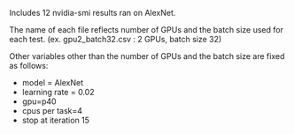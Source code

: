Includes 12 nvidia-smi results ran on AlexNet.

The name of each file reflects number of GPUs and the batch size used for each test.
(ex. gpu2_batch32.csv : 2 GPUs, batch size 32)

Other variables other than the number of GPUs and the batch size are fixed as follows:
  - model = AlexNet
  - learning rate = 0.02
  - gpu=p40
  - cpus per task=4
  - stop at iteration 15
  
